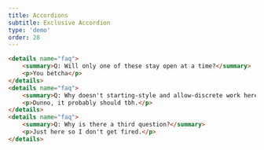 ```yaml
---
title: Accordions
subtitle: Exclusive Accordion
type: 'demo'
order: 28
---
```


<script>
  import ExclusiveAccordion from '$lib/demo/ExclusiveAccordion.svelte'
</script>

<ExclusiveAccordion />

```html
<details name="faq">
	<summary>Q: Will only one of these stay open at a time?</summary>
	<p>You betcha</p>
</details>
<details name="faq">
	<summary>Q: Why doesn't starting-style and allow-discrete work here?</summary>
	<p>Dunno, it probably should tbh.</p>
</details>
<details name="faq">
	<summary>Q: Why is there a third question?</summary>
	<p>Just here so I don't get fired.</p>
</details>
```